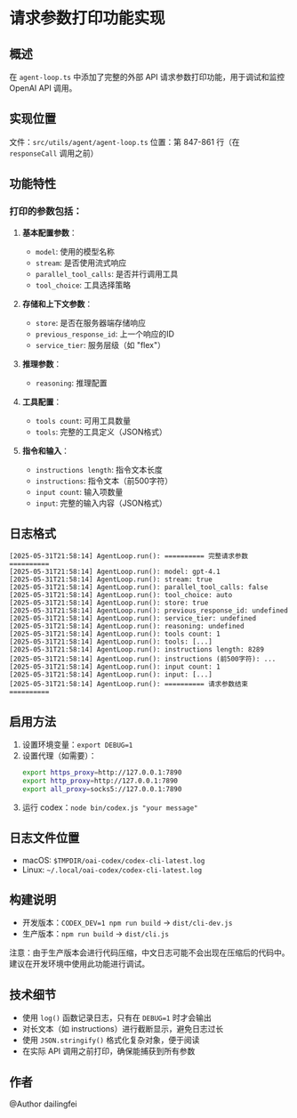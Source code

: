 # 请求参数打印功能实现

## 概述

在 `agent-loop.ts` 中添加了完整的外部 API 请求参数打印功能，用于调试和监控 OpenAI API 调用。

## 实现位置

文件：`src/utils/agent/agent-loop.ts`
位置：第 847-861 行（在 `responseCall` 调用之前）

## 功能特性

### 打印的参数包括：

1. **基本配置参数**：
   - `model`: 使用的模型名称
   - `stream`: 是否使用流式响应
   - `parallel_tool_calls`: 是否并行调用工具
   - `tool_choice`: 工具选择策略

2. **存储和上下文参数**：
   - `store`: 是否在服务器端存储响应
   - `previous_response_id`: 上一个响应的ID
   - `service_tier`: 服务层级（如 "flex"）

3. **推理参数**：
   - `reasoning`: 推理配置

4. **工具配置**：
   - `tools count`: 可用工具数量
   - `tools`: 完整的工具定义（JSON格式）

5. **指令和输入**：
   - `instructions length`: 指令文本长度
   - `instructions`: 指令文本（前500字符）
   - `input count`: 输入项数量
   - `input`: 完整的输入内容（JSON格式）

## 日志格式

```
[2025-05-31T21:58:14] AgentLoop.run(): ========== 完整请求参数 ==========
[2025-05-31T21:58:14] AgentLoop.run(): model: gpt-4.1
[2025-05-31T21:58:14] AgentLoop.run(): stream: true
[2025-05-31T21:58:14] AgentLoop.run(): parallel_tool_calls: false
[2025-05-31T21:58:14] AgentLoop.run(): tool_choice: auto
[2025-05-31T21:58:14] AgentLoop.run(): store: true
[2025-05-31T21:58:14] AgentLoop.run(): previous_response_id: undefined
[2025-05-31T21:58:14] AgentLoop.run(): service_tier: undefined
[2025-05-31T21:58:14] AgentLoop.run(): reasoning: undefined
[2025-05-31T21:58:14] AgentLoop.run(): tools count: 1
[2025-05-31T21:58:14] AgentLoop.run(): tools: [...]
[2025-05-31T21:58:14] AgentLoop.run(): instructions length: 8289
[2025-05-31T21:58:14] AgentLoop.run(): instructions (前500字符): ...
[2025-05-31T21:58:14] AgentLoop.run(): input count: 1
[2025-05-31T21:58:14] AgentLoop.run(): input: [...]
[2025-05-31T21:58:14] AgentLoop.run(): ========== 请求参数结束 ==========
```

## 启用方法

1. 设置环境变量：`export DEBUG=1`
2. 设置代理（如需要）：
   ```bash
   export https_proxy=http://127.0.0.1:7890
   export http_proxy=http://127.0.0.1:7890
   export all_proxy=socks5://127.0.0.1:7890
   ```
3. 运行 codex：`node bin/codex.js "your message"`

## 日志文件位置

- macOS: `$TMPDIR/oai-codex/codex-cli-latest.log`
- Linux: `~/.local/oai-codex/codex-cli-latest.log`

## 构建说明

- 开发版本：`CODEX_DEV=1 npm run build` → `dist/cli-dev.js`
- 生产版本：`npm run build` → `dist/cli.js`

注意：由于生产版本会进行代码压缩，中文日志可能不会出现在压缩后的代码中。建议在开发环境中使用此功能进行调试。

## 技术细节

- 使用 `log()` 函数记录日志，只有在 `DEBUG=1` 时才会输出
- 对长文本（如 instructions）进行截断显示，避免日志过长
- 使用 `JSON.stringify()` 格式化复杂对象，便于阅读
- 在实际 API 调用之前打印，确保能捕获到所有参数

## 作者

@Author dailingfei 